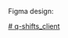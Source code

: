 Figma design:

[# q-shifts_client](https://www.figma.com/design/6tbUSE6OH5mOSfzt6ztTPe/Shift-management?node-id=0-1&p=f&t=zlO5l3SkWF82HzPg-0)
